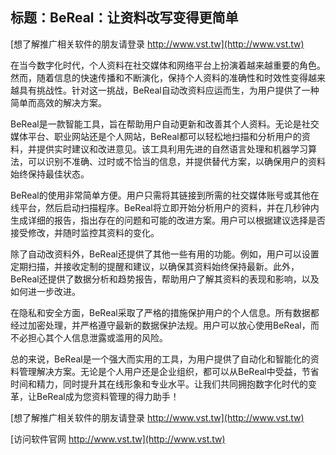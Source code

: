 ## **标题：BeReal：让资料改写变得更简单**

[想了解推广相关软件的朋友请登录 http://www.vst.tw](http://www.vst.tw)

在当今数字化时代，个人资料在社交媒体和网络平台上扮演着越来越重要的角色。然而，随着信息的快速传播和不断演化，保持个人资料的准确性和时效性变得越来越具有挑战性。针对这一挑战，BeReal自动改资料应运而生，为用户提供了一种简单而高效的解决方案。

BeReal是一款智能工具，旨在帮助用户自动更新和改善其个人资料。无论是社交媒体平台、职业网站还是个人网站，BeReal都可以轻松地扫描和分析用户的资料，并提供实时建议和改进意见。该工具利用先进的自然语言处理和机器学习算法，可以识别不准确、过时或不恰当的信息，并提供替代方案，以确保用户的资料始终保持最佳状态。

BeReal的使用非常简单方便。用户只需将其链接到所需的社交媒体账号或其他在线平台，然后启动扫描程序。BeReal将立即开始分析用户的资料，并在几秒钟内生成详细的报告，指出存在的问题和可能的改进方案。用户可以根据建议选择是否接受修改，并随时监控其资料的变化。

除了自动改资料外，BeReal还提供了其他一些有用的功能。例如，用户可以设置定期扫描，并接收定制的提醒和建议，以确保其资料始终保持最新。此外，BeReal还提供了数据分析和趋势报告，帮助用户了解其资料的表现和影响，以及如何进一步改进。

在隐私和安全方面，BeReal采取了严格的措施保护用户的个人信息。所有数据都经过加密处理，并严格遵守最新的数据保护法规。用户可以放心使用BeReal，而不必担心其个人信息泄露或滥用的风险。

总的来说，BeReal是一个强大而实用的工具，为用户提供了自动化和智能化的资料管理解决方案。无论是个人用户还是企业组织，都可以从BeReal中受益，节省时间和精力，同时提升其在线形象和专业水平。让我们共同拥抱数字化时代的变革，让BeReal成为您资料管理的得力助手！

[想了解推广相关软件的朋友请登录 http://www.vst.tw](http://www.vst.tw)


[访问软件官网 http://www.vst.tw](http://www.vst.tw)
